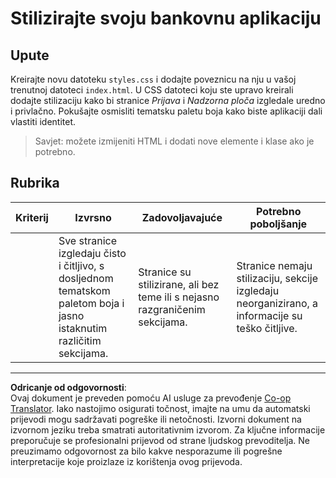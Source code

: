 <!--
CO_OP_TRANSLATOR_METADATA:
{
  "original_hash": "474f3ab1ee755ca980fc9104a0316e17",
  "translation_date": "2025-08-27T22:06:55+00:00",
  "source_file": "7-bank-project/2-forms/assignment.md",
  "language_code": "hr"
}
-->
# Stilizirajte svoju bankovnu aplikaciju

## Upute

Kreirajte novu datoteku `styles.css` i dodajte poveznicu na nju u vašoj trenutnoj datoteci `index.html`. U CSS datoteci koju ste upravo kreirali dodajte stilizaciju kako bi stranice *Prijava* i *Nadzorna ploča* izgledale uredno i privlačno. Pokušajte osmisliti tematsku paletu boja kako biste aplikaciji dali vlastiti identitet.

> Savjet: možete izmijeniti HTML i dodati nove elemente i klase ako je potrebno.

## Rubrika

| Kriterij | Izvrsno                                                                                                                | Zadovoljavajuće                                                                | Potrebno poboljšanje                                                                          |
| -------- | ---------------------------------------------------------------------------------------------------------------------- | ------------------------------------------------------------------------------ | --------------------------------------------------------------------------------------------- |
|          | Sve stranice izgledaju čisto i čitljivo, s dosljednom tematskom paletom boja i jasno istaknutim različitim sekcijama.  | Stranice su stilizirane, ali bez teme ili s nejasno razgraničenim sekcijama.   | Stranice nemaju stilizaciju, sekcije izgledaju neorganizirano, a informacije su teško čitljive. |

---

**Odricanje od odgovornosti**:  
Ovaj dokument je preveden pomoću AI usluge za prevođenje [Co-op Translator](https://github.com/Azure/co-op-translator). Iako nastojimo osigurati točnost, imajte na umu da automatski prijevodi mogu sadržavati pogreške ili netočnosti. Izvorni dokument na izvornom jeziku treba smatrati autoritativnim izvorom. Za ključne informacije preporučuje se profesionalni prijevod od strane ljudskog prevoditelja. Ne preuzimamo odgovornost za bilo kakve nesporazume ili pogrešne interpretacije koje proizlaze iz korištenja ovog prijevoda.
